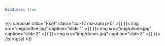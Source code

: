 ```yaml
---
headless: true
---
```

{{< carousel ratio="16x9" class="col-12 mx-auto p-0" >}}
{{< img src="img/coffee.jpg" caption="slide 1" >}}
{{< img src="img/phone.jpg" caption="slide 2" >}}
{{< img src="img/dunes.jpg" caption="slide 3" >}}
{{< /carousel >}}